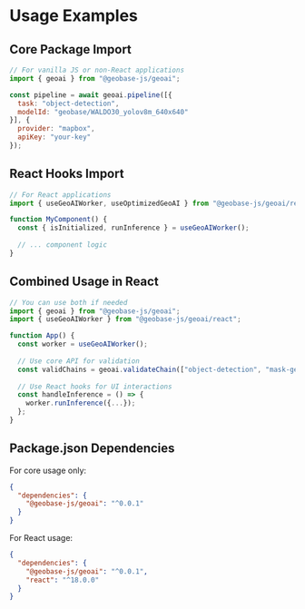 # Usage Examples

## Core Package Import
```javascript
// For vanilla JS or non-React applications
import { geoai } from "@geobase-js/geoai";

const pipeline = await geoai.pipeline([{
  task: "object-detection",
  modelId: "geobase/WALDO30_yolov8m_640x640"
}], {
  provider: "mapbox",
  apiKey: "your-key"
});
```

## React Hooks Import
```javascript
// For React applications
import { useGeoAIWorker, useOptimizedGeoAI } from "@geobase-js/geoai/react";

function MyComponent() {
  const { isInitialized, runInference } = useGeoAIWorker();
  
  // ... component logic
}
```

## Combined Usage in React
```javascript
// You can use both if needed
import { geoai } from "@geobase-js/geoai";
import { useGeoAIWorker } from "@geobase-js/geoai/react";

function App() {
  const worker = useGeoAIWorker();
  
  // Use core API for validation
  const validChains = geoai.validateChain(["object-detection", "mask-generation"]);
  
  // Use React hooks for UI interactions
  const handleInference = () => {
    worker.runInference({...});
  };
}
```

## Package.json Dependencies

For core usage only:
```json
{
  "dependencies": {
    "@geobase-js/geoai": "^0.0.1"
  }
}
```

For React usage:
```json
{
  "dependencies": {
    "@geobase-js/geoai": "^0.0.1",
    "react": "^18.0.0"
  }
}
```